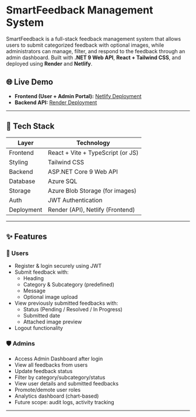 # SmartFeedback Management System

SmartFeedback is a full-stack feedback management system that allows users to submit categorized feedback with optional images, while administrators can manage, filter, and respond to the feedback through an admin dashboard. Built with **.NET 9 Web API**, **React + Tailwind CSS**, and deployed using **Render** and **Netlify**.

## 🌐 Live Demo

- **Frontend (User + Admin Portal):** [Netlify Deployment]([https://your-frontend.netlify.app](https://smart-feedback-frontend2.netlify.app/))
- **Backend API:** [Render Deployment](https://smart-feedback-backend-aqgu.onrender.com)

---

## 🧩 Tech Stack

| Layer       | Technology                        |
|-------------|------------------------------------|
| Frontend    | React + Vite + TypeScript (or JS) |
| Styling     | Tailwind CSS                      |
| Backend     | ASP.NET Core 9 Web API            |
| Database    | Azure SQL                         |
| Storage     | Azure Blob Storage (for images)   |
| Auth        | JWT Authentication                |
| Deployment  | Render (API), Netlify (Frontend)  |

---

## ✨ Features

### 👤 Users
- Register & login securely using JWT
- Submit feedback with:
  - Heading
  - Category & Subcategory (predefined)
  - Message
  - Optional image upload
- View previously submitted feedbacks with:
  - Status (Pending / Resolved / In Progress)
  - Submitted date
  - Attached image preview
- Logout functionality

### 🛡️ Admins
- Access Admin Dashboard after login
- View all feedbacks from users
- Update feedback status
- Filter by category/subcategory/status
- View user details and submitted feedbacks
- Promote/demote user roles
- Analytics dashboard (chart-based)
- Future scope: audit logs, activity tracking

---
